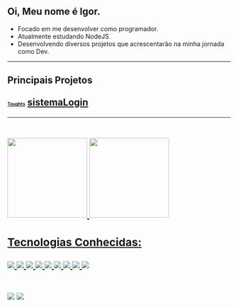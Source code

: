 <h2> Oi, Meu nome é Igor. </h2>

- Focado em me desenvolver como programador.
- Atualmente estudando NodeJS
- Desenvolvendo diversos projetos que acrescentarão na minha jornada como Dev.
<hr>
<h2>Principais Projetos <br>
  <br>
  <a style="font-size: 10px;" href="https://github.com/igorrodriguesss/Toughts">Toughts</a>
  <a href="https://github.com/igorrodriguesss/sistemaLogin">sistemaLogin</a>
  <hr>
<link rel="stylesheet" href="https://cdn.jsdelivr.net/gh/devicons/devicon@v2.12.0/devicon.min.css">
<br>

  <!-- <div align="center"> -->
  <a href="https://github.com/igorrodriguesss">
  <img height="180em" src="https://github-readme-stats.vercel.app/api?username=igorrodriguesss&show_icons=true&theme=dracula&include_all_commits=true&count_private=true"/>
  <img height="180em" src="https://github-readme-stats.vercel.app/api/top-langs/?username=igorrodriguesss&layout=compact&langs_count=7&theme=dracula"/>
</div>
<br>

<h3> Tecnologias Conhecidas: </h3>
<!-- <div align="center"> -->
  <img src="https://img.icons8.com/color/48/000000/html-5--v1.png"/>
  <img src="https://img.icons8.com/color/48/ffffff/css3.png"/>
  <img src="https://img.icons8.com/color/48/000000/javascript--v1.png"/>
  <img src="https://img.icons8.com/color/48/000000/python--v1.png"/>
  <img src="https://img.icons8.com/officel/48/ffffff/php-logo.png"/>
  <img src="https://img.icons8.com/color/48/000000/mysql-logo.png"/>
  <img src="https://img.icons8.com/color/48/000000/mongodb.png"/>
  <img src="https://img.icons8.com/stickers/48/000000/api-settings.png"/>
  <img src="https://img.icons8.com/stickers/48/000000/compare-git.png"/>
 </div>
  

  </div>
  
 <br>
 <br>
  
 
<div> 


  <a href = "mailto:igorr2693@gmail.com"><img src="https://img.shields.io/badge/-Gmail-%23333?style=for-the-badge&logo=gmail&logoColor=white" target="_blank"></a>
  <a href="https://www.linkedin.com/in/igor-rodrigues-376786180/" target="_blank"><img src="https://img.shields.io/badge/-LinkedIn-%230077B5?style=for-the-badge&logo=linkedin&logoColor=white" target="_blank"></a> 
 
  
 
</div>
